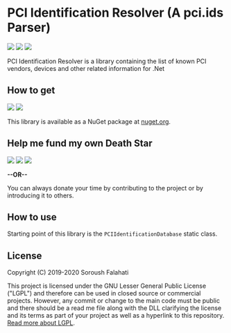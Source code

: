 # PCI Identification Resolver (A pci.ids Parser)
[![](https://img.shields.io/github/license/falahati/PCIIdentificationResolver.svg?style=flat-square)](https://github.com/falahati/WindowsFirewallHelper/blob/master/LICENSE)
[![](https://img.shields.io/github/commit-activity/y/falahati/PCIIdentificationResolver.svg?style=flat-square)](https://github.com/falahati/WindowsFirewallHelper/commits/master)
[![](https://img.shields.io/github/issues/falahati/PCIIdentificationResolver.svg?style=flat-square)](https://github.com/falahati/WindowsFirewallHelper/issues)

PCI Identification Resolver is a library containing the list of known PCI vendors, devices and other related information for .Net

## How to get
[![](https://img.shields.io/nuget/dt/PCIIdentificationResolver.svg?style=flat-square)](https://www.nuget.org/packages/PCIIdentificationResolver)
[![](https://img.shields.io/nuget/v/PCIIdentificationResolver.svg?style=flat-square)](https://www.nuget.org/packages/PCIIdentificationResolver)

This library is available as a NuGet package at [nuget.org](https://www.nuget.org/packages/PCIIdentificationResolver/).

## Help me fund my own Death Star

[![](https://img.shields.io/badge/crypto-CoinPayments-8a00a3.svg?style=flat-square)](https://www.coinpayments.net/index.php?cmd=_donate&reset=1&merchant=820707aded07845511b841f9c4c335cd&item_name=Donate&currency=USD&amountf=20.00000000&allow_amount=1&want_shipping=0&allow_extra=1)
[![](https://img.shields.io/badge/shetab-ZarinPal-8a00a3.svg?style=flat-square)](https://zarinp.al/@falahati)
[![](https://img.shields.io/badge/usd-Paypal-8a00a3.svg?style=flat-square)](https://www.paypal.com/cgi-bin/webscr?cmd=_donations&business=ramin.graphix@gmail.com&lc=US&item_name=Donate&no_note=0&cn=&curency_code=USD&bn=PP-DonationsBF:btn_donateCC_LG.gif:NonHosted)

**--OR--**

You can always donate your time by contributing to the project or by introducing it to others.

## How to use
Starting point of this library is the `PCIIdentificationDatabase` static class.

## License
Copyright (C) 2019-2020 Soroush Falahati

This project is licensed under the GNU Lesser General Public License ("LGPL") and therefore can be used in closed source or commercial projects. 
However, any commit or change to the main code must be public and there should be a read me file along with the DLL clarifying the license and its terms as part of your project as well as a hyperlink to this repository. [Read more about LGPL](LICENSE).
